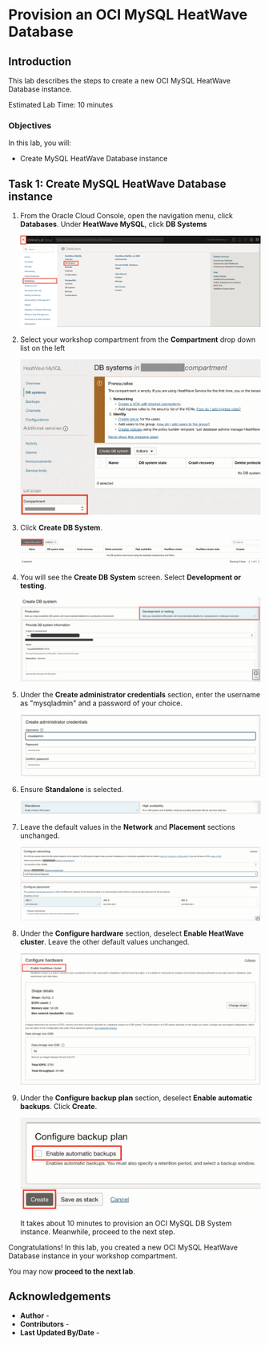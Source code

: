 # Provision an OCI MySQL HeatWave Database

## Introduction

This lab describes the steps to create a new OCI MySQL HeatWave Database instance.

Estimated Lab Time: 10 minutes

### Objectives

In this lab, you will:

* Create MySQL HeatWave Database instance

## Task 1: Create MySQL HeatWave Database instance

1. From the Oracle Cloud Console, open the navigation menu, click **Databases**. Under **HeatWave MySQL**, click **DB Systems**

   ![Oracle Databases menu](images/database-mysql.png)

2. Select your workshop compartment from the **Compartment** drop down list on the left

   ![HeatWave MySQL Landing Page](images/heatwave-mysql-landing-page.jpg#input)

3. Click **Create DB System**.

    ![Create DB System Button](images/create-db-system.jpg#input)

4. You will see the **Create DB System** screen. Select **Development or testing**.

    ![Create DB System Screen](images/mysql-db-system-form.jpg#input)

5. Under the **Create administrator credentials** section, enter the username as "mysqladmin" and a password of your choice.

    ![Create MySQL Admin User](images/mysql-admin-user.jpg#input)

6. Ensure **Standalone** is selected.

    ![MySQL Standalone or HA](images/mysql-standalone-ha.jpg#input)

7. Leave the default values in the **Network** and **Placement** sections unchanged.

    ![MySQL Network and Placement](images/mysql-network-placement.png#input)

8. Under the **Configure hardware** section, deselect **Enable HeatWave cluster**. Leave the other default values unchanged.

    ![MySQL Configure Hardware](images/mysql-configure-hw.jpg#input)

9. Under the **Configure backup plan** section, deselect **Enable automatic backups**. Click **Create**.

    ![Disable MySQL Automatic Backup and Create](images/mysql-backup-create.jpg#input)

    It takes about 10 minutes to provision an OCI MySQL DB System instance. Meanwhile, proceed to the next step.

Congratulations! In this lab, you created a new OCI MySQL HeatWave Database instance in your workshop compartment.

You may now **proceed to the next lab**.

## Acknowledgements

* **Author** - [](var:author)
* **Contributors** - [](var:contributors)
* **Last Updated By/Date** - [](var:last_updated)
